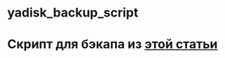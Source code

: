 # yadisk_backup_script  

# Скрипт для бэкапа из [этой статьи](https://saribzhanov.ru/tehno/rezervnoe-kopirovanie-sajta-na-yandeks-disk-backup-na-ya-disk/)
